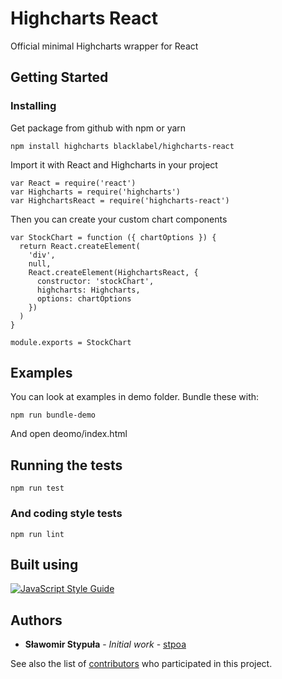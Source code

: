 # Highcharts React
Official minimal Highcharts wrapper for React

## Getting Started

### Installing

Get package from github with npm or yarn

```
npm install highcharts blacklabel/highcharts-react
```

Import it with React and Highcharts in your project

```
var React = require('react')
var Highcharts = require('highcharts')
var HighchartsReact = require('highcharts-react')
```

Then you can create your custom chart components

```
var StockChart = function ({ chartOptions }) {
  return React.createElement(
    'div',
    null,
    React.createElement(HighchartsReact, {
      constructor: 'stockChart',
      highcharts: Highcharts,
      options: chartOptions
    })
  )
}

module.exports = StockChart
```

## Examples

You can look at examples in demo folder. Bundle these with:

```
npm run bundle-demo
```

And open deomo/index.html

## Running the tests

```
npm run test
```

### And coding style tests

```
npm run lint
```

## Built using

[![JavaScript Style Guide](https://cdn.rawgit.com/feross/standard/master/badge.svg)](https://github.com/feross/standard)

## Authors

* **Sławomir Stypuła** - *Initial work* - [stpoa](https://github.com/stpoa)

See also the list of [contributors](https://github.com/blacklabel/highcharts-react/contributors) who participated in this project.
